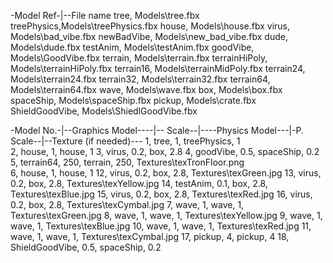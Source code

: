 ﻿-Model Ref-|--File name
tree,		Models\tree.fbx
treePhysics,Models\treePhysics.fbx
house,		Models\house.fbx
virus,		Models\bad_vibe.fbx
newBadVibe,		Models\new_bad_vibe.fbx
dude,		Models\dude.fbx
testAnim,		Models\testAnim.fbx
goodVibe,		Models\GoodVibe.fbx
terrain,	Models\terrain.fbx
terrainHiPoly,	Models\terrainHiPoly.fbx
terrain16,	Models\terrainMidPoly.fbx
terrain24,	Models\terrain24.fbx
terrain32,	Models\terrain32.fbx
terrain64,	Models\terrain64.fbx
wave,		Models\wave.fbx
box,		Models\box.fbx
spaceShip,  Models\spaceShip.fbx
pickup,		Models\crate.fbx
ShieldGoodVibe, Models\ShiedlGoodVibe.fbx


-Model No.-|--Graphics Model----|-- Scale--|----Physics Model---|-P. Scale--|--Texture (if needed)---
1,			tree,					1,		treePhysics,			1		
2,			house,					1,		house,					1
3,			virus,					0.2,	box,					2.8
4,			goodVibe,				0.5,	spaceShip,				0.2
5,			terrain64,			    250,		terrain,			    250,		Textures\texTronFloor.png	
6,			house,					1,		house,					1
12,			virus,					0.2,	box,					2.8,		Textures\texGreen.jpg
13,			virus,					0.2,	box,					2.8,		Textures\texYellow.jpg
14,			testAnim,				0.1,	box,					2.8,		Textures\texBlue.jpg
15,			virus,					0.2,	box,					2.8,		Textures\texRed.jpg
16,			virus,					0.2,	box,					2.8,		Textures\texCymbal.jpg
7,			wave,					1,		wave,					1,		Textures\texGreen.jpg
8,			wave,					1,		wave,					1,		Textures\texYellow.jpg
9,			wave,					1,		wave,					1,		Textures\texBlue.jpg
10,			wave,					1,		wave,					1,		Textures\texRed.jpg
11,			wave,					1,		wave,					1,		Textures\texCymbal.jpg
17,			pickup,					4,		pickup,					4
18,         ShieldGoodVibe,         0.5,    spaceShip,              0.2

